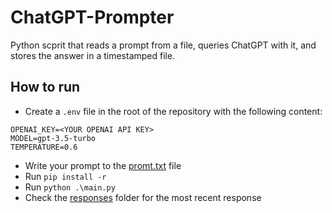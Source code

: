 # ChatGPT-Prompter

Python scprit that reads a prompt from a file, queries ChatGPT with it, and stores the answer in a timestamped file.

## How to run

- Create a `.env` file in the root of the repository with the following content:
```
OPENAI_KEY=<YOUR OPENAI API KEY>
MODEL=gpt-3.5-turbo
TEMPERATURE=0.6
```
- Write your prompt to the [promt.txt](prompt.txt) file
- Run `pip install -r`
- Run `python .\main.py`
- Check the [responses](responses) folder for the most recent response
